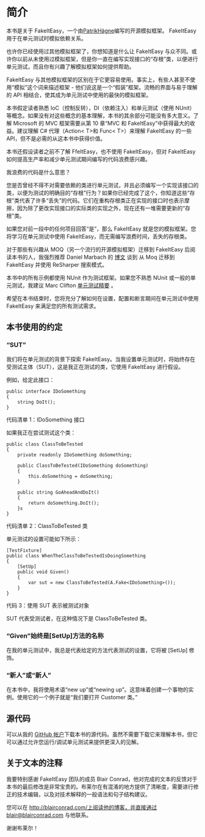 # 简介

本书是关于 FakeItEasy，一个由[PatrikHägne](https://github.com/patrik-hagne)编写的开源模拟框架。 FakeItEasy 用于在单元测试时模拟依赖关系。

也许你已经使用过其他模拟框架了，你想知道是什么让 FakeItEasy 与众不同。或许你以前从未使用过模拟框架，但是你一直在编写实现接口的“存根”类，以便进行单元测试，而且你有兴趣了解模拟框架如何提供帮助。

FakeItEasy 与其他模拟框架的区别在于它更容易使用。事实上，有些人甚至不使用“模拟”这个词来描述框架 - 他们说这是一个“假装”框架。流畅的界面与易于理解的 API 相结合，使其成为单元测试中使用的最快的模拟框架。

本书假定读者熟悉 IoC（控制反转），DI（依赖注入）和单元测试（使用 NUnit）等概念。如果没有对这些概念的基本理解，本书的其余部分可能没有多大意义。了解 Microsoft 的 MVC 框架需要从第 10 章“MVC 和 FakeItEasy”中获得最大的收益。建议理解 C# 代理（Action&lt; T&gt;和 Func&lt; T&gt;）来理解 FakeItEasy 的一些 API，但不是必需的从这本书中获得价值。

本书还假设读者之前不了解 FfeItEasy，也不使用 FakeItEasy，但对 FakeItEasy 如何提高生产率和减少单元测试期间编写的代码浪费感兴趣。

我浪费的代码是什么意思？

您是否曾经不得不对需要依赖的类进行单元测试，并且必须编写一个实现该接口的类，以便为测试的明确目的“存根”行为？如果你已经完成了这个，你知道这些“存根”类代表了许多“丢失”的代码。它们在重构存根类正在实现的接口时也表示摩擦，因为除了更改实现接口的实际类的实现之外，现在还有一堆需要更新的“存根”类。

如果您对前一段中的任何项目回答“是”，那么 FakeItEasy 就是您的模拟框架。您将学习在单元测试中使用 FakeItEasy，而无需编写浪费时间，丢失的存根类。

对于那些有兴趣从 MOQ（另一个流行的开源模拟框架）迁移到 FakeItEasy 后阅读本书的人，我强烈推荐 Daniel Marbach 的 [博文](http://www.planetgeek.ch/2013/07/18/migration-from-moq-to-fakeiteasy-with-resharper-search-patterns/) 谈到 从 Moq 迁移到 FakeItEasy 并使用 ReSharper 搜索模式。

本书中的所有示例都使用 NUnit 作为测试框架。如果您不熟悉 NUnit 或一般的单元测试，我建议 Marc Clifton [单元测试精要](http://www.syncfusion.com/resources/techportal/ebooks/unittesting) 。

希望在本书结束时，您将充分了解如何在设置，配置和断言期间在单元测试中使用 FakeItEasy 来满足您的所有测试需求。

## 本书使用的约定

### “SUT”

我们将在单元测试的背景下探索 FakeItEasy。当我设置单元测试时，将始终存在受测试主体（SUT），这是我正在测试的类，它使用 FakeItEasy 进行假设。

例如，给定此接口：

```
public interface IDoSomething
{
    string DoIt();
}

```

代码清单 1：IDoSomething 接口

如果我正在尝试测试这个类：

```
public class ClassToBeTested
{
    private readonly IDoSomething doSomething;

    public ClassToBeTested(IDoSomething doSomething)
    {
        this.doSomething = doSomething;
    }

    public string GoAheadAndDoIt()
    {
        return doSomething.DoIt();
    }s
}

```

代码清单 2：ClassToBeTested 类

单元测试的设置可能如下所示：

```
[TestFixture]
public class WhenTheClassToBeTestedIsDoingSomething
{
    [SetUp]
    public void Given()
    {
        var sut = new ClassToBeTested(A.Fake<IDoSomething>());
    }
}

```

代码 3：使用 SUT 表示被测试对象

SUT 代表受测试者，在这种情况下是 ClassToBeTested 类。

### “Given”始终是[SetUp]方法的名称

在我的单元测试中，我总是代表给定的方法代表测试的设置，它将被 [SetUp] 修饰。

### “新人”或“新人”

在本书中，我将使用术语“new up”或“newing up”。这意味着创建一个事物的实例。使用它的一个例子就是“我们要打开 Customer 类。”

## 源代码

可以从我的 [GitHub 帐户](https://github.com/mgmccarthy)下载本书的源代码。虽然不需要下载它来理解本书，但它可以通过允许您运行/调试单元测试来提供更深入的见解。

## 关于文本的注释

我要特别感谢 FakeItEasy 团队的成员 Blair Conrad，他对完成的文本的反馈对于本书的最后修改是非常宝贵的。布莱尔在有混淆的地方提供了清晰度，需要进行修正的技术编辑，以及对技术解释的一般语法和句子结构建议。

您可以在 http://blairconrad.com/上阅读他的博客，并直接通过 blair@blairconrad.com 与他联系。

谢谢布莱尔！